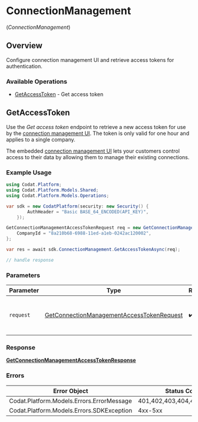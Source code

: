 # ConnectionManagement
(*ConnectionManagement*)

## Overview

Configure connection management UI and retrieve access tokens for authentication.

### Available Operations

* [GetAccessToken](#getaccesstoken) - Get access token

## GetAccessToken

﻿Use the *Get access token* endpoint to retrieve a new access token for use by the [connection management UI](https://docs.codat.io/auth-flow/optimize/connection-management). The token is only valid for one hour and applies to a single company.

The embedded [connection management UI](https://docs.codat.io/auth-flow/optimize/connection-management) lets your customers control access to their data by allowing them to manage their existing connections.

### Example Usage

```csharp
using Codat.Platform;
using Codat.Platform.Models.Shared;
using Codat.Platform.Models.Operations;

var sdk = new CodatPlatform(security: new Security() {
        AuthHeader = "Basic BASE_64_ENCODED(API_KEY)",
    });

GetConnectionManagementAccessTokenRequest req = new GetConnectionManagementAccessTokenRequest() {
    CompanyId = "8a210b68-6988-11ed-a1eb-0242ac120002",
};

var res = await sdk.ConnectionManagement.GetAccessTokenAsync(req);

// handle response
```

### Parameters

| Parameter                                                                                                         | Type                                                                                                              | Required                                                                                                          | Description                                                                                                       |
| ----------------------------------------------------------------------------------------------------------------- | ----------------------------------------------------------------------------------------------------------------- | ----------------------------------------------------------------------------------------------------------------- | ----------------------------------------------------------------------------------------------------------------- |
| `request`                                                                                                         | [GetConnectionManagementAccessTokenRequest](../../Models/Operations/GetConnectionManagementAccessTokenRequest.md) | :heavy_check_mark:                                                                                                | The request object to use for the request.                                                                        |


### Response

**[GetConnectionManagementAccessTokenResponse](../../Models/Operations/GetConnectionManagementAccessTokenResponse.md)**
### Errors

| Error Object                              | Status Code                               | Content Type                              |
| ----------------------------------------- | ----------------------------------------- | ----------------------------------------- |
| Codat.Platform.Models.Errors.ErrorMessage | 401,402,403,404,429,500,503               | application/json                          |
| Codat.Platform.Models.Errors.SDKException | 4xx-5xx                                   | */*                                       |
